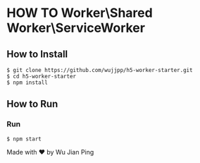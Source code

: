 # HOW TO Worker\Shared Worker\ServiceWorker

## How to Install

```shell
$ git clone https://github.com/wujjpp/h5-worker-starter.git
$ cd h5-worker-starter
$ npm install
```

## How to Run

### Run

```shell
$ npm start
```

Made with ♥ by Wu Jian Ping
